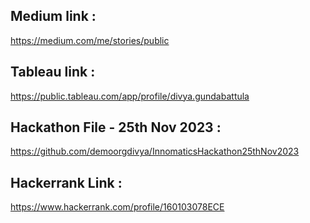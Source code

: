 ## Medium link :
https://medium.com/me/stories/public

## Tableau link :
https://public.tableau.com/app/profile/divya.gundabattula

## Hackathon File - 25th Nov 2023 :
https://github.com/demoorgdivya/InnomaticsHackathon25thNov2023

## Hackerrank Link :
https://www.hackerrank.com/profile/160103078ECE
